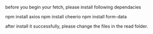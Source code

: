 before you begin your fetch, please install following dependacies

npm install axios
npm install cheerio
npm install form-data

after install it successfully, please change the files in the read folder.